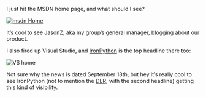I just hit the MSDN home page, and what should I see?

[![msdn Home](http://image.devhawk.net/blog-content/20081211-1649-ironpython-rtm-news-gets-around/msdn_Home_3.png "msdn Home")](http://blogs.msdn.com/jasonz/archive/2008/12/11/ironpython-2-0-released.aspx) 

It’s cool to see JasonZ, aka my group’s general manager,
[blogging](http://blogs.msdn.com/jasonz/archive/2008/12/11/ironpython-2-0-released.aspx)
about our product.

I also fired up Visual Studio, and
[IronPython](http://codeplex.com/ironpython) is the top headline there
too:

![VS home](http://image.devhawk.net/blog-content/20081211-1649-ironpython-rtm-news-gets-around/VS_home_3.png "VS home") 

Not sure why the news is dated September 18th, but hey it’s really cool to
see IronPython (not to mention the [DLR](http://www.codeplex.com/dlr),
with the second headline) getting this kind of visibility.
